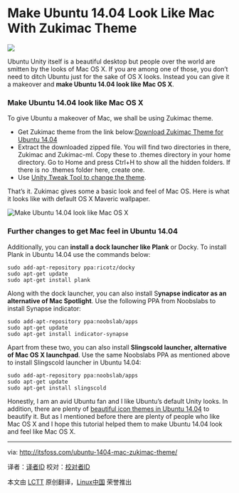 Make Ubuntu 14.04 Look Like Mac With Zukimac Theme
================================================================================
![](http://itsfoss.itsfoss.netdna-cdn.com/wp-content/uploads/2014/06/Make_Ubuntu_Look_Like_Mac_OS.jpeg)

Ubuntu Unity itself is a beautiful desktop but people over the world are smitten by the looks of Mac OS X. If you are among one of those, you don’t need to ditch Ubuntu just for the sake of OS X looks. Instead you can give it a makeover and **make Ubuntu 14.04 look like Mac OS X**.

### Make Ubuntu 14.04 look like Mac OS X ###

To give Ubuntu a makeover of Mac, we shall be using Zukimac theme.

- Get Zukimac theme from the link below:[Download Zukimac Theme for Ubuntu 14.04][1]
- Extract the downloaded zipped file. You will find two directories in there, Zukimac and Zukimac-ml. Copy these to .themes directory in your home directory. Go to Home and press Ctrl+H to show all the hidden folders. If there is no .themes folder here, create one.
- Use [Unity Tweak Tool to change the theme][2].

That’s it. Zukimac gives some a basic look and feel of Mac OS. Here is what it looks like with default OS X Maveric wallpaper.

![Make Ubuntu 14.04 look like Mac OS X](http://itsfoss.itsfoss.netdna-cdn.com/wp-content/uploads/2014/06/Ubuntu_MAC_OS_Looks.jpeg)

### Further changes to get Mac feel in Ubuntu 14.04 ###

Additionally, you can **install a dock launcher like Plank** or Docky. To install Plank in Ubuntu 14.04 use the commands below:

    sudo add-apt-repository ppa:ricotz/docky
    sudo apt-get update
    sudo apt-get install plank

Along with the dock launcher, you can also install S**ynapse indicator as an alternative of Mac Spotlight**. Use the following PPA from Noobslabs to install Synapse indicator:

    sudo add-apt-repository ppa:noobslab/apps
    sudo apt-get update
    sudo apt-get install indicator-synapse

Apart from these two, you can also install **Slingscold launcher, alternative of Mac OS X launchpad**. Use the same Noobslabs PPA as mentioned above to install Slingscold launcher in Ubuntu 14.04:

    sudo add-apt-repository ppa:noobslab/apps
    sudo apt-get update
    sudo apt-get install slingscold

Honestly, I am an avid Ubuntu fan and I like Ubuntu’s default Unity looks. In addition, there are plenty of [beautiful icon themes in Ubuntu 14.04][3] to beautify it. But as I mentioned before there are plenty of people who like Mac OS X and I hope this tutorial helped them to make Ubuntu 14.04 look and feel like Mac OS X.

--------------------------------------------------------------------------------

via: http://itsfoss.com/ubuntu-1404-mac-zukimac-theme/

译者：[译者ID](https://github.com/译者ID) 校对：[校对者ID](https://github.com/校对者ID)

本文由 [LCTT](https://github.com/LCTT/TranslateProject) 原创翻译，[Linux中国](http://linux.cn/) 荣誉推出

[1]:http://gnome-look.org/content/show.php/Zukimac?content=165450
[2]:http://itsfoss.com/how-to-install-themes-in-ubuntu-13-10/
[3]:http://itsfoss.com/best-icon-themes-ubuntu-1404/